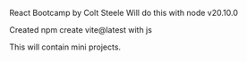React Bootcamp by Colt Steele
Will do this with node v20.10.0

Created npm create vite@latest with js

This will contain mini projects.